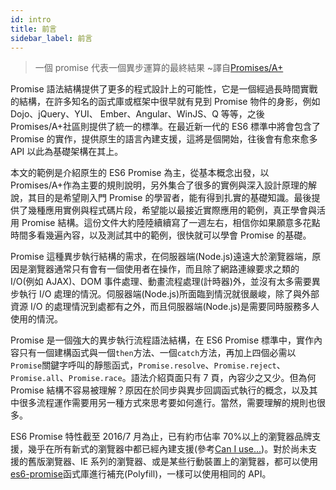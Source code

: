 ```yaml
---
id: intro
title: 前言
sidebar_label: 前言
---
```


> 一個 promise 代表一個異步運算的最終結果 ~譯自[Promises/A+](https://promisesaplus.com/)

Promise 語法結構提供了更多的程式設計上的可能性，它是一個經過長時間實戰的結構，在許多知名的函式庫或框架中很早就有見到 Promise 物件的身影，例如 Dojo、jQuery、YUI、 Ember、Angular、WinJS、Q 等等，之後 Promises/A+社區則提供了統一的標準。在最近新一代的 ES6 標準中將會包含了 Promise 的實作，提供原生的語言內建支援，這將是個開始，往後會有愈來愈多 API 以此為基礎架構在其上。

本文的範例是介紹原生的 ES6 Promise 為主，從基本概念出發，以 Promises/A+作為主要的規則說明，另外集合了很多的實例與深入設計原理的解說，其目的是希望剛入門 Promise 的學習者，能有得到扎實的基礎知識。最後提供了幾種應用實例與程式碼片段，希望能以最接近實際應用的範例，真正學會與活用 Promise 結構。這份文件大約陸陸續續寫了一週左右，相信你如果願意多花點時間多看幾遍內容，以及測試其中的範例，很快就可以學會 Promise 的基礎。

Promise 這種異步執行結構的需求，在伺服器端(Node.js)遠遠大於瀏覽器端，原因是瀏覽器通常只有會有一個使用者在操作，而且除了網路連線要求之類的 I/O(例如 AJAX)、DOM 事件處理、動畫流程處理(計時器)外，並沒有太多需要異步執行 I/O 處理的情況。伺服器端(Node.js)所面臨到情況就很嚴峻，除了與外部資源 I/O 的處理情況到處都有之外，而且伺服器端(Node.js)是需要同時服務多人使用的情況。

Promise 是一個強大的異步執行流程語法結構，在 ES6 Promise 標準中，實作內容只有一個建構函式與一個`then`方法、一個`catch`方法，再加上四個必需以`Promise`關鍵字呼叫的靜態函式，`Promise.resolve`、`Promise.reject`、`Promise.all`、`Promise.race`。語法介紹頁面只有 7 頁，內容少之又少。但為何 Promise 結構不容易被理解？原因在於同步與異步回調函式執行的概念，以及其中很多流程運作需要用另一種方式來思考要如何進行。當然，需要理解的規則也很多。

ES6 Promise 特性截至 2016/7 月為止，已有約市佔率 70%以上的瀏覽器品牌支援，幾乎在所有新式的瀏覽器中都已經內建支援(參考[Can I use...](http://caniuse.com/#feat=promises))。對於尚未支援的舊版瀏覽器、IE 系列的瀏覽器、或是某些行動裝置上的瀏覽器，都可以使用[es6-promise](https://github.com/stefanpenner/es6-promise)函式庫進行補充(Polyfill)，一樣可以使用相同的 API。

